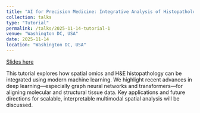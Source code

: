 ```yaml
---
title: "AI for Precision Medicine: Integrative Analysis of Histopathology Images and Spatial Omics"
collection: talks
type: "Tutorial"
permalink: /talks/2025-11-14-tutorial-1
venue: "Washington DC, USA"
date: 2025-11-14
location: "Washington DC, USA"
---
```


[Slides here](http://exampleurl.com)

This tutorial explores how spatial omics and H&E histopathology can be integrated using modern machine learning. We highlight recent advances in deep learning—especially graph neural networks and transformers—for aligning molecular and structural tissue data. Key applications and future directions for scalable, interpretable multimodal spatial analysis will be discussed.
